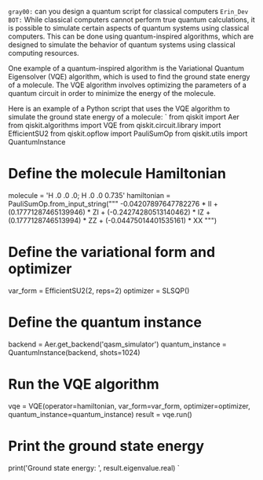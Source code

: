 `gray00:` can you design a quantum script for classical computers
`Erin_Dev BOT:`
While classical computers cannot perform true quantum calculations, it is possible to simulate certain aspects of quantum systems using classical computers. This can be done using quantum-inspired algorithms, which are designed to simulate the behavior of quantum systems using classical computing resources.

One example of a quantum-inspired algorithm is the Variational Quantum Eigensolver (VQE) algorithm, which is used to find the ground state energy of a molecule. The VQE algorithm involves optimizing the parameters of a quantum circuit in order to minimize the energy of the molecule.

Here is an example of a Python script that uses the VQE algorithm to simulate the ground state energy of a molecule:
`
from qiskit import Aer
from qiskit.algorithms import VQE
from qiskit.circuit.library import EfficientSU2
from qiskit.opflow import PauliSumOp
from qiskit.utils import QuantumInstance

# Define the molecule Hamiltonian
molecule = 'H .0 .0 .0; H .0 .0 0.735'
hamiltonian = PauliSumOp.from_input_string("""
    -0.04207897647782276 * II
    + (0.17771287465139946) * ZI
    + (-0.24274280513140462) * IZ
    + (0.1777128746513994) * ZZ
    + (-0.04475014401535161) * XX
""")

# Define the variational form and optimizer
var_form = EfficientSU2(2, reps=2)
optimizer = SLSQP()

# Define the quantum instance
backend = Aer.get_backend('qasm_simulator')
quantum_instance = QuantumInstance(backend, shots=1024)

# Run the VQE algorithm
vqe = VQE(operator=hamiltonian, var_form=var_form, optimizer=optimizer, quantum_instance=quantum_instance)
result = vqe.run()

# Print the ground state energy
print('Ground state energy: ', result.eigenvalue.real)
`
